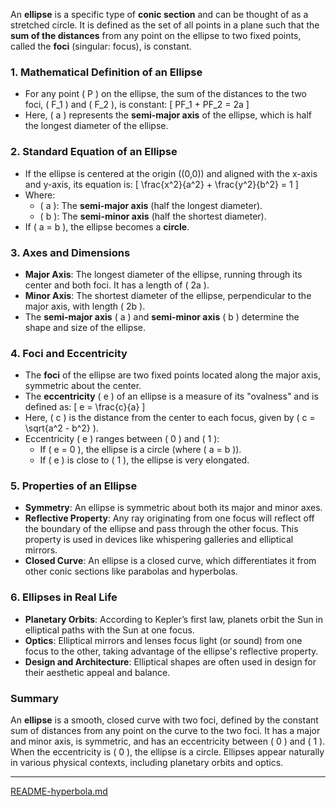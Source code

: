 An **ellipse** is a specific type of **conic section** and can be thought of as a stretched circle. It is defined as the set of all points in a plane such that the **sum of the distances** from any point on the ellipse to two fixed points, called the **foci** (singular: focus), is constant.

### 1. **Mathematical Definition of an Ellipse**
   - For any point \( P \) on the ellipse, the sum of the distances to the two foci, \( F_1 \) and \( F_2 \), is constant:
     \[
     PF_1 + PF_2 = 2a
     \]
   - Here, \( a \) represents the **semi-major axis** of the ellipse, which is half the longest diameter of the ellipse.

### 2. **Standard Equation of an Ellipse**
   - If the ellipse is centered at the origin \((0,0)\) and aligned with the x-axis and y-axis, its equation is:
     \[
     \frac{x^2}{a^2} + \frac{y^2}{b^2} = 1
     \]
   - Where:
     - \( a \): The **semi-major axis** (half the longest diameter).
     - \( b \): The **semi-minor axis** (half the shortest diameter).
   - If \( a = b \), the ellipse becomes a **circle**.

### 3. **Axes and Dimensions**
   - **Major Axis**: The longest diameter of the ellipse, running through its center and both foci. It has a length of \( 2a \).
   - **Minor Axis**: The shortest diameter of the ellipse, perpendicular to the major axis, with length \( 2b \).
   - The **semi-major axis** \( a \) and **semi-minor axis** \( b \) determine the shape and size of the ellipse.

### 4. **Foci and Eccentricity**
   - The **foci** of the ellipse are two fixed points located along the major axis, symmetric about the center.
   - The **eccentricity** \( e \) of an ellipse is a measure of its "ovalness" and is defined as:
     \[
     e = \frac{c}{a}
     \]
   - Here, \( c \) is the distance from the center to each focus, given by \( c = \sqrt{a^2 - b^2} \).
   - Eccentricity \( e \) ranges between \( 0 \) and \( 1 \):
     - If \( e = 0 \), the ellipse is a circle (where \( a = b \)).
     - If \( e \) is close to \( 1 \), the ellipse is very elongated.

### 5. **Properties of an Ellipse**
   - **Symmetry**: An ellipse is symmetric about both its major and minor axes.
   - **Reflective Property**: Any ray originating from one focus will reflect off the boundary of the ellipse and pass through the other focus. This property is used in devices like whispering galleries and elliptical mirrors.
   - **Closed Curve**: An ellipse is a closed curve, which differentiates it from other conic sections like parabolas and hyperbolas.

### 6. **Ellipses in Real Life**
   - **Planetary Orbits**: According to Kepler’s first law, planets orbit the Sun in elliptical paths with the Sun at one focus.
   - **Optics**: Elliptical mirrors and lenses focus light (or sound) from one focus to the other, taking advantage of the ellipse's reflective property.
   - **Design and Architecture**: Elliptical shapes are often used in design for their aesthetic appeal and balance.

### Summary
An **ellipse** is a smooth, closed curve with two foci, defined by the constant sum of distances from any point on the curve to the two foci. It has a major and minor axis, is symmetric, and has an eccentricity between \( 0 \) and \( 1 \). When the eccentricity is \( 0 \), the ellipse is a circle. Ellipses appear naturally in various physical contexts, including planetary orbits and optics.


---

[README-hyperbola.md](https://t2m.io/ZkhfZUo)
